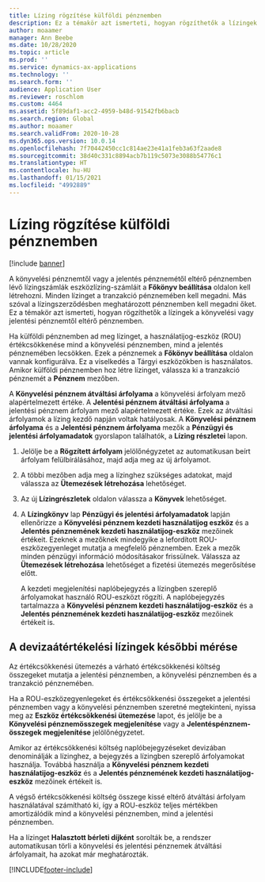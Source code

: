 ```yaml
---
title: Lízing rögzítése külföldi pénznemben
description: Ez a témakör azt ismerteti, hogyan rögzíthetők a lízingek a könyvelési vagy jelentési pénznemtől eltérő pénznemben.
author: moaamer
manager: Ann Beebe
ms.date: 10/28/2020
ms.topic: article
ms.prod: ''
ms.service: dynamics-ax-applications
ms.technology: ''
ms.search.form: ''
audience: Application User
ms.reviewer: roschlom
ms.custom: 4464
ms.assetid: 5f89daf1-acc2-4959-b48d-91542fb6bacb
ms.search.region: Global
ms.author: moaamer
ms.search.validFrom: 2020-10-28
ms.dyn365.ops.version: 10.0.14
ms.openlocfilehash: 7f70442450cc1c814ae23e41a1feb3a63f2aade8
ms.sourcegitcommit: 38d40c331c8894acb7b119c5073e3088b54776c1
ms.translationtype: HT
ms.contentlocale: hu-HU
ms.lasthandoff: 01/15/2021
ms.locfileid: "4992889"
---
```

# <a name="record-leases-in-foreign-currencies"></a>Lízing rögzítése külföldi pénznemben

[!include [banner](../includes/banner.md)]

A könyvelési pénznemtől vagy a jelentés pénznemétől eltérő pénznemben lévő lízingszámlák eszközlízing-számláit a **Főkönyv beállítása** oldalon kell létrehozni. Minden lízinget a tranzakció pénznemében kell megadni. Más szóval a lízingszerződésben meghatározott pénznemben kell megadni őket. Ez a témakör azt ismerteti, hogyan rögzíthetők a lízingek a könyvelési vagy jelentési pénznemtől eltérő pénznemben.

Ha külföldi pénznemben ad meg lízinget, a használatijog-eszköz (ROU) értékcsökkenése mind a könyvelési pénznemben, mind a jelentés pénznemében lecsökken. Ezek a pénznemek a **Főkönyv beállítása** oldalon vannak konfigurálva. Ez a viselkedés a Tárgyi eszközökben is használatos. Amikor külföldi pénznemben hoz létre lízinget, válassza ki a tranzakció pénznemét a **Pénznem** mezőben.

A **Könyvelési pénznem átváltási árfolyama** a könyvelési árfolyam mező alapértelmezett értéke. A **Jelentési pénznem átváltási árfolyama** a jelentési pénznem árfolyam mező alapértelmezett értéke. Ezek az átváltási árfolyamok a lízing kezdő napján voltak hatályosak. A **Könyvelési pénznem árfolyama** és a **Jelentési pénznem árfolyama** mezők a **Pénzügyi és jelentési árfolyamadatok** gyorslapon találhatók, a **Lízing részletei** lapon.

1. Jelölje be a **Rögzített árfolyam** jelölőnégyzetet az automatikusan beírt árfolyam felülbírálásához, majd adja meg az új árfolyamot.
2. A többi mezőben adja meg a lízinghez szükséges adatokat, majd válassza az **Ütemezések létrehozása** lehetőséget.
3. Az új **Lízingrészletek** oldalon válassza a **Könyvek** lehetőséget.
4. A **Lízingkönyv** lap **Pénzügyi és jelentési árfolyamadatok** lapján ellenőrizze a **Könyvelési pénznem kezdeti használatijog eszköz** és a **Jelentés pénznemének kezdeti használatijog-eszköz** mezőinek értékeit. Ezeknek a mezőknek mindegyike a lefordított ROU-eszközegyenleget mutatja a megfelelő pénznemben. Ezek a mezők minden pénzügyi információ módosításakor frissülnek. Válassza az **Ütemezések létrehozása** lehetőséget a fizetési ütemezés megerősítése előtt.

    A kezdeti megjelenítési naplóbejegyzés a lízingben szereplő árfolyamokat használó ROU-eszközt rögzíti. A naplóbejegyzés tartalmazza a **Könyvelési pénznem kezdeti használatijog-eszköz** és a **Jelentés pénznemének kezdeti használatijog-eszköz** mezőinek értékeit is.

## <a name="subsequent-measurement-for-foreign-currency-leases"></a>A devizaátértékelési lízingek későbbi mérése

Az értékcsökkenési ütemezés a várható értékcsökkenési költség összegeket mutatja a jelentési pénznemben, a könyvelési pénznemben és a tranzakció pénznemében.

Ha a ROU-eszközegyenlegeket és értékcsökkenési összegeket a jelentési pénznemben vagy a könyvelési pénznemben szeretné megtekinteni, nyissa meg az **Eszköz értékcsökkenési ütemezése** lapot, és jelölje be a **Könyvelési pénznemösszegek megjelenítése** vagy a **Jelentéspénznem-összegek megjelenítése** jelölőnégyzetet.

Amikor az értékcsökkenési költség naplóbejegyzéseket devizában denominálják a lízinghez, a bejegyzés a lízingben szereplő árfolyamokat használja. Továbbá használja a **Könyvelési pénznem kezdeti használatijog-eszköz** és a **Jelentés pénznemének kezdeti használatijog-eszköz** mezőinek értékeit is.

A végső értékcsökkenési költség összege kissé eltérő átváltási árfolyam használatával számítható ki, így a ROU-eszköz teljes mértékben amortizálódik mind a könyvelési pénznemben, mind a jelentési pénznemben.

Ha a lízinget **Halasztott bérleti díjként** sorolták be, a rendszer automatikusan törli a könyvelési és jelentési pénznemek átváltási árfolyamait, ha azokat már meghatározták.


[!INCLUDE[footer-include](../../includes/footer-banner.md)]